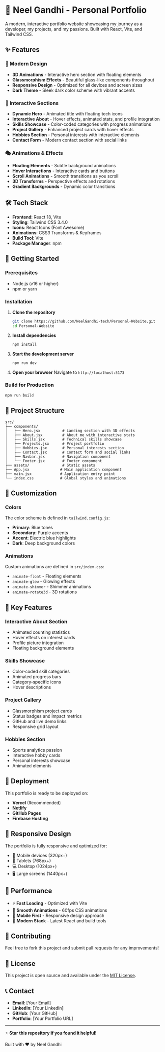 # 🚀 Neel Gandhi - Personal Portfolio

A modern, interactive portfolio website showcasing my journey as a developer, my projects, and my passions. Built with React, Vite, and Tailwind CSS.

## ✨ Features

### 🎨 **Modern Design**
- **3D Animations** - Interactive hero section with floating elements
- **Glassmorphism Effects** - Beautiful glass-like components throughout
- **Responsive Design** - Optimized for all devices and screen sizes
- **Dark Theme** - Sleek dark color scheme with vibrant accents

### 🎯 **Interactive Sections**
- **Dynamic Hero** - Animated title with floating tech icons
- **Interactive About** - Hover effects, animated stats, and profile integration
- **Skills Showcase** - Color-coded categories with progress animations
- **Project Gallery** - Enhanced project cards with hover effects
- **Hobbies Section** - Personal interests with interactive elements
- **Contact Form** - Modern contact section with social links

### 🎭 **Animations & Effects**
- **Floating Elements** - Subtle background animations
- **Hover Interactions** - Interactive cards and buttons
- **Scroll Animations** - Smooth transitions as you scroll
- **3D Transforms** - Perspective effects and rotations
- **Gradient Backgrounds** - Dynamic color transitions

## 🛠️ Tech Stack

- **Frontend**: React 18, Vite
- **Styling**: Tailwind CSS 3.4.0
- **Icons**: React Icons (Font Awesome)
- **Animations**: CSS3 Transforms & Keyframes
- **Build Tool**: Vite
- **Package Manager**: npm

## 🚀 Getting Started

### Prerequisites
- Node.js (v16 or higher)
- npm or yarn

### Installation

1. **Clone the repository**
   ```bash
   git clone https://github.com/NeelGandhi-tech/Personal-Website.git
   cd Personal-Website
   ```

2. **Install dependencies**
   ```bash
   npm install
   ```

3. **Start the development server**
   ```bash
   npm run dev
   ```

4. **Open your browser**
   Navigate to `http://localhost:5173`

### Build for Production

```bash
npm run build
```

## 📁 Project Structure

```
src/
├── components/
│   ├── Hero.jsx          # Landing section with 3D effects
│   ├── About.jsx         # About me with interactive stats
│   ├── Skills.jsx        # Technical skills showcase
│   ├── Projects.jsx      # Project portfolio
│   ├── Hobbies.jsx       # Personal interests section
│   ├── Contact.jsx       # Contact form and social links
│   ├── Navbar.jsx        # Navigation component
│   └── Footer.jsx        # Footer component
├── assets/               # Static assets
├── App.jsx              # Main application component
├── main.jsx             # Application entry point
└── index.css            # Global styles and animations
```

## 🎨 Customization

### Colors
The color scheme is defined in `tailwind.config.js`:
- **Primary**: Blue tones
- **Secondary**: Purple accents
- **Accent**: Electric blue highlights
- **Dark**: Deep background colors

### Animations
Custom animations are defined in `src/index.css`:
- `animate-float` - Floating elements
- `animate-glow` - Glowing effects
- `animate-shimmer` - Shimmer animations
- `animate-rotate3d` - 3D rotations

## 🌟 Key Features

### Interactive About Section
- Animated counting statistics
- Hover effects on interest cards
- Profile picture integration
- Floating background elements

### Skills Showcase
- Color-coded skill categories
- Animated progress bars
- Category-specific icons
- Hover descriptions

### Project Gallery
- Glassmorphism project cards
- Status badges and impact metrics
- GitHub and live demo links
- Responsive grid layout

### Hobbies Section
- Sports analytics passion
- Interactive hobby cards
- Personal interests showcase
- Animated elements

## 🚀 Deployment

This portfolio is ready to be deployed on:
- **Vercel** (Recommended)
- **Netlify**
- **GitHub Pages**
- **Firebase Hosting**

## 📱 Responsive Design

The portfolio is fully responsive and optimized for:
- 📱 Mobile devices (320px+)
- 📱 Tablets (768px+)
- 💻 Desktop (1024px+)
- 🖥️ Large screens (1440px+)

## 🎯 Performance

- ⚡ **Fast Loading** - Optimized with Vite
- 🎨 **Smooth Animations** - 60fps CSS animations
- 📱 **Mobile First** - Responsive design approach
- 🚀 **Modern Stack** - Latest React and build tools

## 🤝 Contributing

Feel free to fork this project and submit pull requests for any improvements!

## 📄 License

This project is open source and available under the [MIT License](LICENSE).

## 📞 Contact

- **Email**: [Your Email]
- **LinkedIn**: [Your LinkedIn]
- **GitHub**: [Your GitHub]
- **Portfolio**: [Your Portfolio URL]

---

⭐ **Star this repository if you found it helpful!**

Built with ❤️ by Neel Gandhi